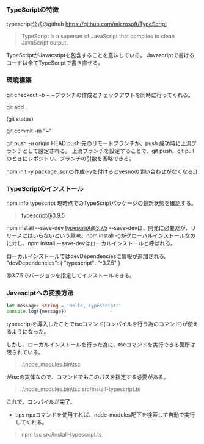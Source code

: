 ### TypeScriptの特徴
typescript公式のgithub
https://github.com/microsoft/TypeScript

> TypeScript is a superset of JavaScript that compiles to clean JavaScript output. 

TypeScriptがJavacsriptを包含することを意味している。
Javascriptで書けるコードは全てTypeScriptで書き直せる。

### 環境構築
git checkout -b ~
~ブランチの作成とチェックアウトを同時に行ってくれる。

git add .

(git status)

git commit -m "~"

git push -u origin HEAD
push 先のリモートブランチが、push 成功時に上流ブランチとして設定される。
上流ブランチを設定することで、git push、git pull  のときにレポジトリ、ブランチの引数を省略できる。

npm init -y
package.jsonの作成(-yを付けるとyesnoの問い合わせがなくなる。)

### TypeScriptのインストール

npm info typescript
現時点でのTypeScriptパッケージの最新状態を確認する。
>typescript@3.9.5

npm install --save-dev typescript@3.7.5
--save-devは、開発に必要だが、リリースにはいらないという意味。npm install -gがグローバルインストールなのに対し、npm install --save-devはローカルインストールと呼ばれる。

ローカルインストールではdevDependenciesに情報が追加される。
"devDependencies": {
"typescript": "^3.7.5"
}

@3.7.5でバージョンを指定してインストールできる。

### Javasciptへの変換方法

```typescript
let message: string = 'Hello, TypeScript!'
console.log({message})
```

typescriptを導入したことでtscコマンド(コンパイルを行う為のコマンド)が使えるようになった。

しかし、ローカルインストールを行った為に、tscコマンドを実行できる箇所は限られている。

>.\node_modules\.bin\tsc

がtscの実体なので、コマンドでもこのパスを指定する必要がある。

>.\node_modules\.bin\tsc src/install-typescript.ts

これで、コンパイルが完了。

- tips npxコマンドを使用すれば、node-modules配下を検索して自動で実行してくれる。

>npm tsc src/install-typescript.ts